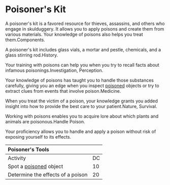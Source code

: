 # Poisoner's Kit





A poisoner's kit is a favored resource for thieves, assassins, and others who engage in skulduggery. It allows you to apply poisons and create them from various materials. Your knowledge of poisons also helps you treat them.Components. 

A poisoner's kit includes glass vials, a mortar and pestle, chemicals, and a glass stirring rod.History. 

Your training with poisons can help you when you try to recall facts about infamous poisonings.Investigation, Perception. 

Your knowledge of poisons has taught you to handle those substances carefully, giving you an edge when you inspect [poisoned](https://5etools.com/conditionsdiseases.html#poisoned_phb) objects or try to extract clues from events that involve poison.Medicine. 

When you treat the victim of a poison, your knowledge grants you added insight into how to provide the best care to your patient.Nature, Survival. 

Working with poisons enables you to acquire lore about which plants and animals are poisonous.Handle Poison. 

Your proficiency allows you to handle and apply a poison without risk of exposing yourself to its effects.

| Poisoner's Tools |  |
| :--- | :--- |
| Activity | DC |
| Spot a [poisoned](https://5etools.com/conditionsdiseases.html#poisoned_phb) object | 10 |
| Determine the effects of a poison | 20 |

